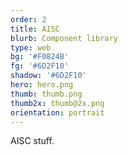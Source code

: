 ```yaml
---
order: 2
title: AISC
blurb: Component library
type: web
bg: '#F0824B'
fg: '#6D2F10'
shadow: '#6D2F10'
hero: hero.png
thumb: thumb.png
thumb2x: thumb@2x.png
orientation: portrait
---
```


AISC stuff.